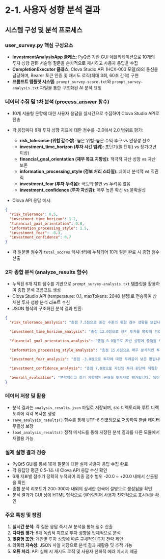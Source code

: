 # 2-1. 사용자 성향 분석 결과

## 시스템 구성 및 분석 프로세스

### user_survey.py 핵심 구성요소

- **InvestmentAnalysisApp 클래스**: PyQt5 기반 GUI 애플리케이션으로 10개의 투자 성향 관련 서술형 질문을 순차적으로 제시하고 사용자 응답을 수집
- **CompletionExecutor 클래스**: Clova Studio API (HCX-003 모델)와의 통신을 담당하며, Bearer 토큰 인증 및 재시도 로직(최대 3회, 60초 간격) 구현
- **프롬프트 템플릿 시스템**: `prompt_survey-score.txt`와 `prompt_survey-analysis.txt` 파일을 통한 구조화된 AI 분석 요청

### 데이터 수집 및 1차 분석 (process_answer 함수)

- 10개 서술형 문항에 대한 사용자 응답을 실시간으로 수집하여 Clova Studio API로 전송
- 각 응답마다 6개 투자 성향 지표에 대한 점수를 -2.0에서 2.0 범위로 평가:
  - **risk_tolerance (위험 감수성)**: 높은 위험-높은 수익 추구 vs 안정성 선호
  - **investment_time_horizon (투자 시간 범위)**: 초단기(일 단위) vs 장기(3년 이상)
  - **financial_goal_orientation (재무 목표 지향성)**: 적극적 자산 성장 vs 자산 보존
  - **information_processing_style (정보 처리 스타일)**: 데이터 분석적 vs 직관적
  - **investment_fear (투자 두려움)**: 극도의 불안 vs 두려움 없음
  - **investment_confidence (투자 자신감)**: 매우 높은 확신 vs 불확실성

- Clova API 응답 예시:
```json
{
  "risk_tolerance": 0.5,
  "investment_time_horizon": 1.2,
  "financial_goal_orientation": 0.8,
  "information_processing_style": 1.5,
  "investment_fear": -0.3,
  "investment_confidence": 0.7
}
```

- 각 질문별 점수가 `total_scores` 딕셔너리에 누적되어 10개 질문 완료 시 종합 점수 산출

### 2차 종합 분석 (analyze_results 함수)

- 누적된 6개 지표 점수를 기반으로 `prompt_survey-analysis.txt` 템플릿을 활용하여 종합 분석 프롬프트 생성
- Clova Studio API (temperature: 0.1, maxTokens: 2048 설정)로 전송하여 상세한 투자 성향 분석 리포트 수신
- JSON 형식의 구조화된 분석 결과 반환:

```json
{
  "risk_tolerance_analysis": "총점 7.5점으로 중간 수준의 위험 감수 성향을 보입니다. 안정적인 수익을 선호하면서도 적절한 위험은 감수할 의향이 있어, 균형잡힌 포트폴리오 구성이 적합합니다.",
  
  "investment_time_horizon_analysis": "총점 12.0점으로 장기 투자를 명확히 선호합니다. 단기 변동성에 흔들리지 않고 3년 이상의 투자 계획을 수립할 수 있는 인내심을 보유하고 있습니다.",
  
  "financial_goal_orientation_analysis": "총점 8.0점으로 자산 성장에 중점을 두되 일정 수준의 안정성도 고려하는 균형적 접근을 보입니다. 성장주와 가치주를 적절히 배분하는 전략이 유효합니다.",
  
  "information_processing_style_analysis": "총점 15.0점으로 매우 분석적인 투자자입니다. 데이터와 정량적 분석을 중시하며, 뉴스와 전문가 의견, AI 분석 도구 등 다양한 정보원을 체계적으로 활용합니다.",
  
  "investment_fear_analysis": "총점 -3.0점으로 투자에 대한 두려움이 낮은 편입니다. 시장 변동성을 비교적 침착하게 받아들이며, 감정적 대응보다는 논리적 판단을 우선시합니다.",
  
  "investment_confidence_analysis": "총점 7.0점으로 자신의 투자 판단에 적절한 자신감을 가지고 있습니다. 외부 정보를 참고하되 최종 결정은 스스로 내리는 주체적 투자자입니다.",
  
  "overall_evaluation": "분석적이고 장기 지향적인 균형형 투자자로 평가됩니다. 데이터 기반 의사결정을 선호하며, 적절한 위험 감수와 안정성 추구의 균형을 유지합니다. ETF나 우량주 중심의 코어-위성 전략, 그리고 정기적인 리밸런싱을 통한 자산배분 전략이 적합합니다."
}
```

### 데이터 저장 및 활용

- 분석 결과는 `analysis_results.json` 파일로 저장되며, src 디렉토리와 루트 디렉토리에 각각 복사본 생성
- `save_analysis_results()` 함수를 통해 UTF-8 인코딩으로 저장하여 한글 데이터 무결성 보장
- `load_analysis_results()` 정적 메서드를 통해 저장된 분석 결과를 다른 모듈에서 재활용 가능

### 실제 실행 결과 검증

- PyQt5 GUI를 통해 10개 질문에 대한 실제 사용자 응답 수집 완료
- 각 응답당 평균 0.5-1초 내 Clova API 응답 수신 확인
- 6개 지표별 점수가 정확히 누적되어 최종 점수 범위 -20.0 ~ +20.0 내에서 산출됨을 확인
- 종합 분석 리포트가 200-300자 내외의 상세한 한국어 설명으로 생성됨을 확인
- 분석 결과가 GUI 상에 HTML 형식으로 렌더링되어 사용자 친화적으로 표시됨을 확인

### 주요 특징 및 장점

1. **실시간 분석**: 각 질문 응답 즉시 AI 분석을 통해 점수 산출
2. **다차원 평가**: 6개 독립적 지표로 투자 성향을 입체적으로 분석
3. **맞춤형 조언**: 개인별 투자 성향에 따른 구체적인 투자 전략 제안
4. **데이터 지속성**: JSON 파일 저장으로 분석 결과 재활용 및 추적 가능
5. **오류 처리**: API 실패 시 재시도 로직 및 사용자 친화적 에러 메시지 제공